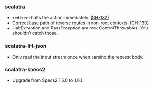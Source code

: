 ### scalatra
* `redirect` halts the action immediately. [(GH-132)](http://github.com/scalatra/scalatra/issues/132)
* Correct base path of reverse routes in non-root contexts. [(GH-130)](http://github.com/scalatra/scalatra/issues/130)
* HaltException and PassException are now ControlThrowables. You shouldn't catch those.

### scalatra-lift-json
* Only read the input stream once when parsing the request body.

### scalatra-specs2
* Upgrade from Specs2 1.6.0 to 1.6.1.

